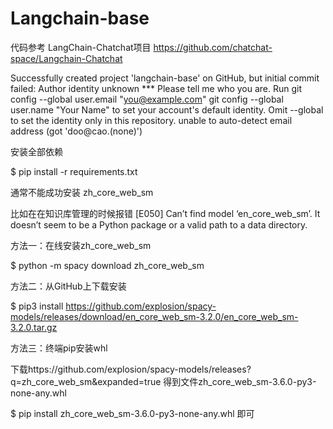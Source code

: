 # Langchain-base

代码参考 LangChain-Chatchat项目
https://github.com/chatchat-space/Langchain-Chatchat

Successfully created project 'langchain-base' on GitHub, but initial commit failed: Author identity unknown *** Please tell me who you are. Run git config --global user.email "you@example.com" git config --global user.name "Your Name" to set your account's default identity. Omit --global to set the identity only in this repository. unable to auto-detect email address (got 'doo@cao.(none)')

安装全部依赖

$ pip install -r requirements.txt

通常不能成功安装 zh_core_web_sm

比如在在知识库管理的时候报错
[E050] Can’t find model ‘en_core_web_sm’. It doesn’t seem to be a Python package or a valid path to a data directory.

方法一：在线安装zh_core_web_sm

$ python -m spacy download zh_core_web_sm

方法二：从GitHub上下载安装

$ pip3 install https://github.com/explosion/spacy-models/releases/download/en_core_web_sm-3.2.0/en_core_web_sm-3.2.0.tar.gz

方法三：终端pip安装whl

下载https://github.com/explosion/spacy-models/releases?q=zh_core_web_sm&expanded=true
得到文件zh_core_web_sm-3.6.0-py3-none-any.whl

$ pip install zh_core_web_sm-3.6.0-py3-none-any.whl
即可

